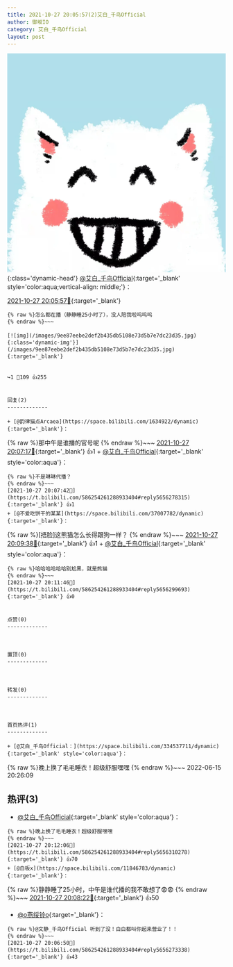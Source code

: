 ```yaml
---
title: 2021-10-27 20:05:57(2)艾白_千鸟Official
author: 御坂IO
category: 艾白_千鸟Official
layout: post
---
```


![img](/images/9ae8b9445fd0665cc014d9080156a45271be73c6.jpg){:class='dynamic-head'}
[@艾白_千鸟Official](https://space.bilibili.com/334537711/dynamic){:target='_blank' style='color:aqua;vertical-align: middle;'}：

[2021-10-27 20:05:57🔗](https://t.bilibili.com/586254261288933404){:target='_blank'}

~~~
{% raw %}怎么都在播（静静睡25小时了），没人陪我啦呜呜呜
{% endraw %}~~~

[![img](/images/9ee87eebe2def2b435db5108e73d5b7e7dc23d35.jpg){:class='dynamic-img'}](/images/9ee87eebe2def2b435db5108e73d5b7e7dc23d35.jpg){:target='_blank'}


↪️1 💬109 👍255


回复(2)
-------------

+ [@韵律猫点Arcaea](https://space.bilibili.com/1634922/dynamic){:target='_blank'}：
~~~
{% raw %}那中午是谁播的官号呢
{% endraw %}~~~
[2021-10-27 20:07:17🔗](https://t.bilibili.com/586254261288933404#reply5656277480){:target='_blank'} 👍1
    + [@艾白_千鸟Official](https://space.bilibili.com/334537711/dynamic){:target='_blank' style='color:aqua'}：
~~~
{% raw %}不是琳琳代播？
{% endraw %}~~~
[2021-10-27 20:07:42🔗](https://t.bilibili.com/586254261288933404#reply5656278315){:target='_blank'} 👍1
+ [@不爱吃饼干的某某](https://space.bilibili.com/37007782/dynamic){:target='_blank'}：
~~~
{% raw %}[捂脸]这熊猫怎么长得跟狗一样？
{% endraw %}~~~
[2021-10-27 20:09:38🔗](https://t.bilibili.com/586254261288933404#reply5656288548){:target='_blank'} 👍1
    + [@艾白_千鸟Official](https://space.bilibili.com/334537711/dynamic){:target='_blank' style='color:aqua'}：
~~~
{% raw %}哈哈哈哈哈哈别尬黑，就是熊猫
{% endraw %}~~~
[2021-10-27 20:11:46🔗](https://t.bilibili.com/586254261288933404#reply5656299693){:target='_blank'} 👍0


点赞(0)
-------------



置顶(0)
-------------



转发(0)
-------------



首页热评(1)
-------------

+ [@艾白_千鸟Official：](https://space.bilibili.com/334537711/dynamic){:target='_blank' style='color:aqua'}：
~~~
{% raw %}晚上换了毛毛睡衣！超级舒服嘿嘿
{% endraw %}~~~
2022-06-15 20:26:09


热评(3)
-------------

+ [@艾白_千鸟Official](https://space.bilibili.com/334537711/dynamic){:target='_blank' style='color:aqua'}：
~~~
{% raw %}晚上换了毛毛睡衣！超级舒服嘿嘿
{% endraw %}~~~
[2021-10-27 20:12:06🔗](https://t.bilibili.com/586254261288933404#reply5656310278){:target='_blank'} 👍70
+ [@白板x](https://space.bilibili.com/11846783/dynamic){:target='_blank'}：
~~~
{% raw %}静静睡了25小时，中午是谁代播的我不敢想了😨😨
{% endraw %}~~~
[2021-10-27 20:08:22🔗](https://t.bilibili.com/586254261288933404#reply5656286200){:target='_blank'} 👍50
+ [@o燕绥铃o](https://space.bilibili.com/667119050/dynamic){:target='_blank'}：
~~~
{% raw %}@文静_千鸟Official 听到了没！白白都叫你起来营业了！！
{% endraw %}~~~
[2021-10-27 20:06:50🔗](https://t.bilibili.com/586254261288933404#reply5656273338){:target='_blank'} 👍43


